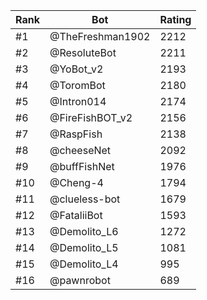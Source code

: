 Rank|Bot|Rating
---|---|---
#1|@TheFreshman1902|2212
#2|@ResoluteBot|2211
#3|@YoBot_v2|2193
#4|@ToromBot|2180
#5|@Intron014|2174
#6|@FireFishBOT_v2|2156
#7|@RaspFish|2138
#8|@cheeseNet|2092
#9|@buffFishNet|1976
#10|@Cheng-4|1794
#11|@clueless-bot|1679
#12|@FataliiBot|1593
#13|@Demolito_L6|1272
#14|@Demolito_L5|1081
#15|@Demolito_L4|995
#16|@pawnrobot|689
